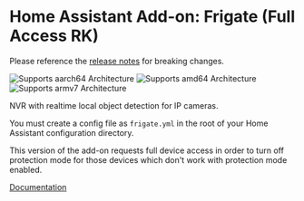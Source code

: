 # Home Assistant Add-on: Frigate (Full Access RK)

Please reference the [release notes](https://github.com/blakeblackshear/frigate/releases) for breaking changes.

![Supports aarch64 Architecture][aarch64-shield] ![Supports amd64 Architecture][amd64-shield] ![Supports armv7 Architecture][armv7-shield]

NVR with realtime local object detection for IP cameras.

You must create a config file as `frigate.yml` in the root of your Home Assistant configuration directory.

This version of the add-on requests full device access in order to turn off protection mode for those devices which don't work with protection mode enabled.

[Documentation](https://docs.frigate.video)

[aarch64-shield]: https://img.shields.io/badge/aarch64-yes-green.svg
[amd64-shield]: https://img.shields.io/badge/amd64-yes-green.svg
[armv7-shield]: https://img.shields.io/badge/armv7-yes-green.svg
